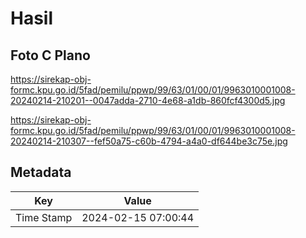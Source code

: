 # Hasil

## Foto C Plano

https://sirekap-obj-formc.kpu.go.id/5fad/pemilu/ppwp/99/63/01/00/01/9963010001008-20240214-210201--0047adda-2710-4e68-a1db-860fcf4300d5.jpg

https://sirekap-obj-formc.kpu.go.id/5fad/pemilu/ppwp/99/63/01/00/01/9963010001008-20240214-210307--fef50a75-c60b-4794-a4a0-df644be3c75e.jpg


## Metadata

| Key        | Value               |
| ---------- | ------------------- |
| Time Stamp | 2024-02-15 07:00:44 |



